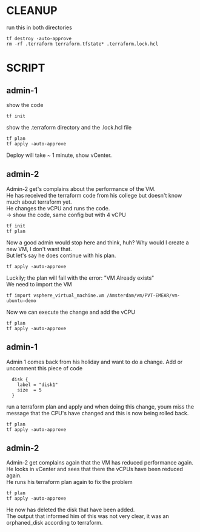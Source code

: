 # CLEANUP 
run this in both directories
```
tf destroy -auto-approve
rm -rf .terraform terraform.tfstate* .terraform.lock.hcl
```

# SCRIPT 
## admin-1 
show the code 
```
tf init
```
show the .terraform directory and the .lock.hcl file
```
tf plan
tf apply -auto-approve
```
Deploy will take ~ 1 minute, show vCenter. 

## admin-2
Admin-2 get's complains about the performance of the VM.  
He has received the terraform code from his college but doesn't know much about terraform yet.   
He changes the vCPU and runs the code.  
-> show the code, same config but with 4 vCPU  
```
tf init
tf plan
```
Now a good admin would stop here and think, huh? Why would I create a new VM, I don't want that.  
But let's say he does continue with his plan.
```
tf apply -auto-approve
```
Luckily; the plan will fail with the error: "VM Already exists"  
We need to import the VM
```
tf import vsphere_virtual_machine.vm /Amsterdam/vm/PVT-EMEAR/vm-ubuntu-demo
```
Now we can execute the change and add the vCPU
```
tf plan
tf apply -auto-approve
```

## admin-1
Admin 1 comes back from his holiday and want to do a change.
Add or uncomment this piece of code
```
  disk {
    label = "disk1"
    size  = 5  
  }
```
run a terraform plan and apply and when doing this change, youm miss the message that the CPU's have changed and this is now being rolled back.
```
tf plan
tf apply -auto-approve
```

## admin-2
Admin-2 get complains again that the VM has reduced performance again.  
He looks in vCenter and sees that there the vCPUs have been reduced again.  
He runs his terraform plan again to fix the problem
```
tf plan
tf apply -auto-approve
```

He now has deleted the disk that have been added.  
The output that informed him of this was not very clear, it was an orphaned_disk according to terraform.
